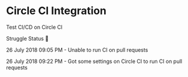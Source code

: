 # Circle CI Integration

Test CI/CD on Circle CI

Struggle Status 🚀

26 July 2018 09:05 PM - Unable to run CI on pull requests

26 July 2018 09:22 PM - Got some settings on Circle CI to run CI on pull requests
